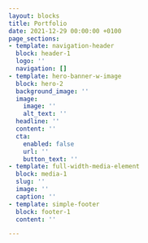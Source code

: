 ```yaml
---
layout: blocks
title: Portfolio
date: 2021-12-29 00:00:00 +0100
page_sections:
- template: navigation-header
  block: header-1
  logo: ''
  navigation: []
- template: hero-banner-w-image
  block: hero-2
  background_image: ''
  image:
    image: ''
    alt_text: ''
  headline: ''
  content: ''
  cta:
    enabled: false
    url: ''
    button_text: ''
- template: full-width-media-element
  block: media-1
  slug: ''
  image: ''
  caption: ''
- template: simple-footer
  block: footer-1
  content: ''

---
```

